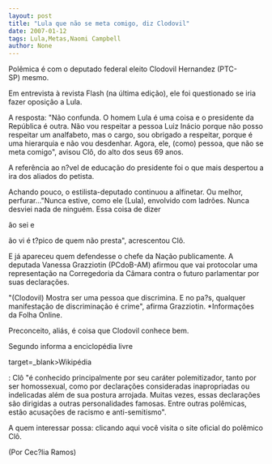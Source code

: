 ```yaml
---
layout: post
title: "Lula que não se meta comigo, diz Clodovil"
date: 2007-01-12
tags: Lula,Metas,Naomi Campbell
author: None
---
```

Pol&ecirc;mica &eacute; com&nbsp;o&nbsp;deputado federal eleito Clodovil Hernandez (PTC-SP)&nbsp;mesmo.

Em entrevista &agrave; revista Flash (na &uacute;ltima edi&ccedil;&atilde;o), ele foi questionado se iria fazer oposi&ccedil;&atilde;o a Lula.

A resposta:&nbsp;"N&atilde;o confunda. O homem Lula &eacute; uma coisa e o presidente da Rep&uacute;blica &eacute; outra. N&atilde;o vou respeitar a pessoa Luiz In&aacute;cio porque n&atilde;o posso respeitar um analfabeto, mas o cargo, sou obrigado a respeitar, porque &eacute; uma hierarquia e n&atilde;o vou desdenhar. Agora, ele, (como) pessoa, que n&atilde;o se meta comigo", avisou Cl&ocirc;, do alto dos seus 69 anos.

A refer&ecirc;ncia ao n?vel de educa&ccedil;&atilde;o do presidente foi o que mais despertou a ira dos aliados do petista. &nbsp;

Achando pouco, o estilista-deputado continuou a alfinetar. Ou melhor, perfurar..."Nunca estive, como ele (Lula), envolvido com ladr&otilde;es. Nunca desviei nada de ningu&eacute;m. Essa coisa de dizer 

&atilde;o sei e

&atilde;o vi &eacute; t?pico de quem n&atilde;o presta",&nbsp;acrescentou Cl&ocirc;.

E j&aacute; apareceu quem defendesse o chefe da Na&ccedil;&atilde;o publicamente. A deputada Vanessa Grazziotin (PCdoB-AM) afirmou que vai protocolar uma representa&ccedil;&atilde;o na Corregedoria da C&acirc;mara contra o futuro parlamentar por suas declara&ccedil;&otilde;es.

"(Clodovil) Mostra ser uma pessoa que discrimina. E no pa?s, qualquer manifesta&ccedil;&atilde;o de discrimina&ccedil;&atilde;o &eacute; crime", afirma Grazziotin. *Informa&ccedil;&otilde;es da Folha Online.

Preconceito, ali&aacute;s, &eacute; coisa que Clodovil conhece bem.

Segundo informa a enciclop&eacute;dia livre 

target=_blank&gt;Wikip&eacute;dia

: Cl&ocirc;&nbsp;"&eacute;&nbsp;conhecido principalmente por seu car&aacute;ter polemitizador, tanto por ser homossexual, como por declara&ccedil;&otilde;es consideradas inapropriadas ou indelicadas al&eacute;m de sua postura arrojada.&nbsp;Muitas vezes, essas declara&ccedil;&otilde;es s&atilde;o dirigidas a outras personalidades famosas. Entre outras pol&ecirc;micas, est&atilde;o acusa&ccedil;&otilde;es de racismo e anti-semitismo".

A quem interessar possa:&nbsp;clicando aqui&nbsp;voc&ecirc; visita o site oficial do pol&ecirc;mico Cl&ocirc;.&nbsp;

(Por Cec?lia Ramos)